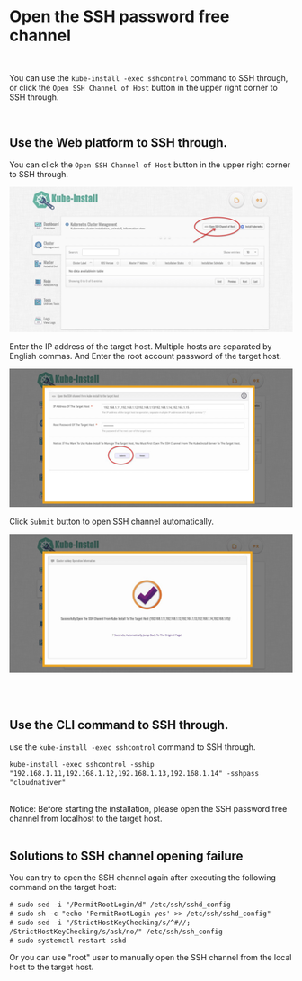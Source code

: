 
# Open the SSH password free channel

<br>

You can use the `kube-install -exec sshcontrol` command to SSH through, or click the `Open SSH Channel of Host` button in the upper right corner to SSH through.

<br>

## Use the Web platform to SSH through.

You can click the `Open SSH Channel of Host` button in the upper right corner to SSH through.

![kube-dashboard](images/webssh001.jpg)

Enter the IP address of the target host. Multiple hosts are separated by English commas. And Enter the root account password of the target host.

![kube-dashboard](images/webssh002.jpg)

Click `Submit` button to open SSH channel automatically.

![kube-dashboard](images/webssh003.jpg)

<br>
<br>

## Use the CLI command to SSH through.


use the `kube-install -exec sshcontrol` command to SSH through.

```
kube-install -exec sshcontrol -sship "192.168.1.11,192.168.1.12,192.168.1.13,192.168.1.14" -sshpass "cloudnativer"
```

<br>
Notice: Before starting the installation, please open the SSH password free channel from localhost to the target host.

<br>
<br>

## Solutions to SSH channel opening failure


You can try to open the SSH channel again after executing the following command on the target host:

```
# sudo sed -i "/PermitRootLogin/d" /etc/ssh/sshd_config
# sudo sh -c "echo 'PermitRootLogin yes' >> /etc/ssh/sshd_config" 
# sudo sed -i "/StrictHostKeyChecking/s/^#//; /StrictHostKeyChecking/s/ask/no/" /etc/ssh/ssh_config
# sudo systemctl restart sshd
```

Or you can use "root" user to manually open the SSH channel from the local host to the target host.

<br>
<br>
<br>
